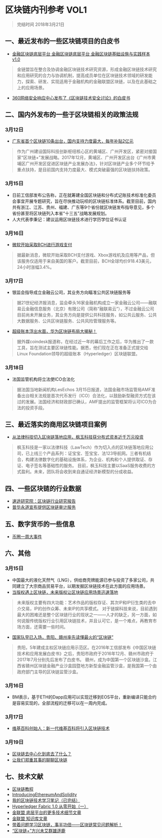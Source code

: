# 区块链内刊参考 VOL1
> 完结时间 2018年3月21日

## 一、最近发布的一些区块链项目的白皮书
- [金融区块链底层平台  金融区块链底层平台 金融区块链基础设施与实践样本 v1.0](../file/FISCO-BCOS-WHITEPAPER.pdf)
>金链盟旨在整合及协调金融区块链技术研究资源，形成金融区块链技术研究和应用研究的合力与协调机制，提高成员单位在区块链技术领域的研发能力，探索、研发、实现适用于金融机构的金融联盟区块链，以及在此基础之上的应用场景。
- [360网络安全响应中心发布了《区块链技术安全讨论》的白皮书](../file/区块链技术安全讨论.pdf)
        
## 二、国内外发布的一些于区块链相关的政策法规
### 3月12日
- [广东省首个区块链10条出台，国内支持力度最大，每年补贴2亿元](https://view.inews.qq.com/a/20180312A0NVR500?from=timeline&isappinstalled=0)
>作为广州建设国际科技创新枢纽核心区的黄埔区、广州开发区，紧密对接国家“区块链+”发展战略。2017年12月，黄埔区、广州开发区出台《广州市黄埔区广州开发区促进区块链产业发展办法》，针对区块链产业多个环节给予重点扶持，是目前国内支持力度最大、模式突破最强的区块链扶持政策。
### 3月15日
- 日前工信部发布公告称，正在就筹建全国区块链和分布式记账技术标准化委员会事宜开展专题研究，旨在尽快推动玩呗的区块链标准体系。截至目前，国内共有浙江、江苏、贵州、福建、广东等9个省份就区块链发布指导意见，多个省份甚至将区块链列入本省“十三五”战略发展规划。
- 人大代表李秉记：建议运用区块链技术进行学历学位证书认证
### 3月16日
- [微软开始采取BCH进行游戏支付](https://www.toutiao.com/a6533539677629055491/?tt_from=weixin&utm_campaign=client_share&article_category=stock&timestamp=1521257226&app=news_article&utm_source=weixin&iid=28069736583&utm_medium=toutiao_ios&wxshare_count=1)
>据最新消息，微软开始采取BCH支付游戏、Xbox游戏机及应用等产品，但该服务仅适用于来自美国的客户。截至目前，BCH全球均价918.43美元，24小时涨幅3.4%。

### 3月17日
- 银监会指导成立金融云公司，其业务方向瞄准公共区块链服务等
>据21世纪经济报消息，监会牵头16家金融机构成立一家金融云公司——融联易云金融信息服务（北京）有限公司（简称“融联易云”），不过金融云公司目前尚未开展业务，其业务方向是提供公共科技服务，如公共云服务、公共大数据服务、公共区块链服务、公共风险管理服务等。
- [超级账本浮出水面，华为区块链布局大揭秘！](https://www.toutiao.com/a6533713137261085198/?tt_from=weixin&utm_campaign=client_share&timestamp=1521257539&app=news_article&utm_source=weixin&iid=28069736583&utm_medium=toutiao_ios&wxshare_count=1)
> 据外媒coindesk报道称，在经过近一年的幕后工作之后，华为推出了一款工具，旨在测试主要区块链性能。据悉，他们现在正在准备正式提交给Linux Foundation领导的超级账本（Hyperledger）区块链联盟。

### 3月18日
- 法国监管机构将立法使ICO合法化
> 据法国当地新闻机构LesEchos 3月15日报道，法国金融市场监管局AMF准备出台相关法规是首次代币发行（ICO）合法化，以鼓励新型融资方式在该过的发展。法国经济和财政部已确认，AMF提出的监管框架将认可ICO为合法的投资手段。

## 三、最近落实的商用区块链项目案例
- [从法律科技切入区块链落地应用，枫玉科技获分布式资本近千万元投资](http://m.lieyunwang.com/archives/419266)
>枫玉科技是一家以法律科技（LawTech）作为切入点的区块链落地应用公司，已上线三个产品系列：证宝宝、签宝宝、法123导航网。三者有机结合，构建法律数字化的基础设施体系，为企业、机构和个人提供取证、存证、电子签名等基础性的服务。
>目前，枫玉科技主要以SaaS服务收费的方式盈利。未来，团队将会收到来自通证经济新模型的分成收益。
## 四、一些区块链的行业数据
- [速途研究院：区块链行业研究报告](http://m.hexun.com/hz/toutiao/2018-03-16/192641731.html?tt_from=weixin&tt_group_id=6533487790984790542)
- [普华永道宣布提供区块链审计服务](http://m.jrj.com.cn/rss/toutiaoyc/2018/3/18/24256246.shtml?tt_from=weixin&tt_group_id=6534058976600916484)
## 五、数字货币的一些信息
- [币圈一周大事件](https://www.toutiao.com/a6533422898651070983/?tt_from=weixin&utm_campaign=client_share&article_category=stock&timestamp=1521259575&app=news_article&utm_source=weixin&iid=28069736583&utm_medium=toutiao_ios&wxshare_count=1)
## 六、其他
### 3月15日
- 中国最大的液化天然气（LNG），供给商壳牌能源已参与投资了多家公司，共同建立了大宗商品贸易平台，以期发掘区块链技术在此方面的应用场景。
- [当版权遇上区块链，未来版权让区块链应用场景迅速落地](https://www.toutiao.com/a6533021260815794691/?tt_from=weixin&utm_campaign=client_share&article_category=stock&timestamp=1521121840&app=news_article&utm_source=weixin&iid=28069736583&utm_medium=toutiao_ios&wxshare_count=1)
>未来版权主要有四大功能：艺术作品的版权存证、其次IP和IP衍生类的去中介交易，IP的创作众筹、未来IP的共享模式。
>对于链娱科技来说，目前遇到最大的困难还是整个区块链行业的现状之一——人才的缺乏，另一方面，如何说服传统版权行业引用区块链技术，并且认可它，是一个难点，再教育市场方面，还需要一些时间。
- [国家队早已入场，贵阳、赣州率先读懂最火的“区块链”](https://www.toutiao.com/a6532290891644666376/?tt_from=weixin&utm_campaign=client_share&timestamp=1521129119&app=news_article&utm_source=weixin&iid=28069736583&utm_medium=toutiao_ios&wxshare_count=1)
>贵阳，5年建成主权区块链应用示范区。在2016年工信部发布《中国区块链技术和应用发展白皮书》之后，贵阳市政府于2016年12月、赣州市政府于2017年7月分别先后发布了白皮书。
> 赣州，成为中国第一个区块链沙盒。江西省赣州区块链金融产业沙盒园暨地方新型金融监管沙盒，是我国第一个由政府部门主导的区块链监管沙盒。
### 3月16日
- BM表示，基于ETH的Dapp应用可以实现迁移到EOS平台，重新编译只能合约是容易实现的，全部流程的迁移可以在一周内完成。
### 3月17日
- [维基百科创始人：新一代维基百科将引入区块链技术](https://www.toutiao.com/a6533851227187315213/?tt_from=weixin&utm_campaign=client_share&timestamp=1521288040&app=news_article&utm_source=weixin&iid=28069736583&utm_medium=toutiao_ios&wxshare_count=1)
### 3月19日
- [区块链去中心化到底去了什么？](https://mp.weixin.qq.com/s/wVOPv2RR161uZHdDpcdTKA)
- [让我们郑重其事的聊聊区块链](https://mp.weixin.qq.com/s/TkACFsO4bXyyj3YJJbJ2hA)
## 七、技术文献
- [区块链教程](https://liuchengxu.gitbooks.io/blockchain-tutorial/content/)
- [IntroducingEthereumAndSolidity](../file/IntroducingEthereumandSolidity.pdf)
- [我的区块链技术学习笔记（已完结）](https://www.jianshu.com/p/c155b61ad2d0)
- [Hyperledger Fabric 1.0 从零开始（一）](https://www.cnblogs.com/aberic/p/7527831.html)
- [金联盟 底层平台的更多技术细节文章](https://github.com/FISCO-BCOS/FISCO-BCOS/tree/master/doc)
- [金联盟 知识库文章](https://github.com/FISCO-BCOS/Wiki)
- [带着问题学习区块链，事半功倍——区块链常见问题解析！](https://www.toutiao.com/a6530062212013228547/?tt_from=weixin&utm_campaign=client_share&timestamp=1521273608&app=news_article&utm_source=weixin&iid=28069736583&utm_medium=toutiao_ios&wxshare_count=1)
- [“区块链+”方兴未艾群雄逐鹿](../file/“区块链+”方兴未艾群雄逐鹿.pdf)